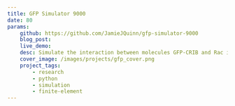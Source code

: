 ```yaml
---
title: GFP Simulator 9000
date: 80
params:
    github: https://github.com/JamieJQuinn/gfp-simulator-9000
    blog_post: 
    live_demo: 
    desc: Simulate the interaction between molecules GFP-CRIB and Rac in 2 or 3 dimensions. Core numerical solver is a custom finite-element method. Developed for the Beatson Institute for Cancer Research. Technically works, but not particularly readable.
    cover_image: /images/projects/gfp_cover.png
    project_tags:
        - research
        - python
        - simulation
        - finite-element
---
```

